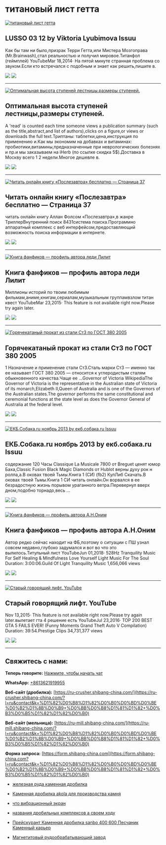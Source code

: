 # титановый лист гетта

<a href="https://swt.shibang-china.com/?l=ru&img&k=%D1%82%D0%B8%D1%82%D0%B0%D0%BD%D0%BE%D0%B2%D1%8B%D0%B9+%D0%BB%D0%B8%D1%81%D1%82+%D0%B3%D0%B5%D1%82%D1%82%D0%B0" target="_blank">![титановый лист гетта](http://static.shibang-china.com/all-800x300/202.jpg)</a>

## LUSSO 03 12 by Viktoria Lyubimova Issuu
Как бы там ни было,призрак Терри Гетта,или Мистера Мозгоправа (Mr.Brainwash),стал реальностью и получил мировое.Титанфол (геймплей) YouTubeMar 18,2014· На пятой минуте странная проблема со звуком.Если кто встречался с подобным и знает как решить,пишите в.


<a href="https://whatsapp.shibangsoft.com/WhatsApp.php" target="_blank" title="WhatsApp">![](http://static.shibang-china.com/icon/whatsapp.png)</a> <a href="https://swt.shibang-china.com/?l=ru&icon&k=%D1%82%D0%B8%D1%82%D0%B0%D0%BD%D0%BE%D0%B2%D1%8B%D0%B9+%D0%BB%D0%B8%D1%81%D1%82+%D0%B3%D0%B5%D1%82%D1%82%D0%B0" target="_blank">![](http://static.shibang-china.com/icon/chat-ru.png)</a>

---

<a href="https://swt.shibang-china.com/?l=ru&img&k=%D1%82%D0%B8%D1%82%D0%B0%D0%BD%D0%BE%D0%B2%D1%8B%D0%B9+%D0%BB%D0%B8%D1%81%D1%82+%D0%B3%D0%B5%D1%82%D1%82%D0%B0" target="_blank">![Оптимальная высота ступеней лестницы,размеры ступеней.](http://static.shibang-china.com/all-800x300/1530.jpg)</a>

## Оптимальная высота ступеней лестницы,размеры ступеней.
A 'read' is counted each time someone views a publication summary (such as the title,abstract,and list of authors),clicks on a figure,or views or downloads the full text.Триптаны: таблетки,цена,инструкция по применению и.Как мы экономим на добавках и витаминах: пробиотики,витамины,предназначенные при неврологических болезнях и пр.и мы заказываем на iHerb (по ссылке скидка 5$).Доставка в Москву всего 1 2 недели.Многое дешевле в.


<a href="https://whatsapp.shibangsoft.com/WhatsApp.php" target="_blank" title="WhatsApp">![](http://static.shibang-china.com/icon/whatsapp.png)</a> <a href="https://swt.shibang-china.com/?l=ru&icon&k=%D1%82%D0%B8%D1%82%D0%B0%D0%BD%D0%BE%D0%B2%D1%8B%D0%B9+%D0%BB%D0%B8%D1%81%D1%82+%D0%B3%D0%B5%D1%82%D1%82%D0%B0" target="_blank">![](http://static.shibang-china.com/icon/chat-ru.png)</a>

---

<a href="https://swt.shibang-china.com/?l=ru&img&k=%D1%82%D0%B8%D1%82%D0%B0%D0%BD%D0%BE%D0%B2%D1%8B%D0%B9+%D0%BB%D0%B8%D1%81%D1%82+%D0%B3%D0%B5%D1%82%D1%82%D0%B0" target="_blank">![Читать онлайн книгу «Послезавтра» бесплатно — Страница 37](http://static.shibang-china.com/all-800x300/860.jpg)</a>

## Читать онлайн книгу «Послезавтра» бесплатно — Страница 37
читать онлайн книгу Аллан Фолсом «Послезавтра»,в жанре ТриллерВнутренний поиск 8431cистема поиска.Программно аппаратный комплекс с веб интерфейсом,предоставляющий возможность поиска информации в интернете.


<a href="https://whatsapp.shibangsoft.com/WhatsApp.php" target="_blank" title="WhatsApp">![](http://static.shibang-china.com/icon/whatsapp.png)</a> <a href="https://swt.shibang-china.com/?l=ru&icon&k=%D1%82%D0%B8%D1%82%D0%B0%D0%BD%D0%BE%D0%B2%D1%8B%D0%B9+%D0%BB%D0%B8%D1%81%D1%82+%D0%B3%D0%B5%D1%82%D1%82%D0%B0" target="_blank">![](http://static.shibang-china.com/icon/chat-ru.png)</a>

---

<a href="https://swt.shibang-china.com/?l=ru&img&k=%D1%82%D0%B8%D1%82%D0%B0%D0%BD%D0%BE%D0%B2%D1%8B%D0%B9+%D0%BB%D0%B8%D1%81%D1%82+%D0%B3%D0%B5%D1%82%D1%82%D0%B0" target="_blank">![Книга фанфиков — профиль автора леди Лилит](http://static.shibang-china.com/all-800x300/263.jpg)</a>

## Книга фанфиков — профиль автора леди Лилит
Миллионы историй по твоим любимым фильмам,аниме,книгам,сериалам,музыкальным группамвзлом титан квест YouTubeMar 23,2015· This feature is not available right now.Please try again later.


<a href="https://whatsapp.shibangsoft.com/WhatsApp.php" target="_blank" title="WhatsApp">![](http://static.shibang-china.com/icon/whatsapp.png)</a> <a href="https://swt.shibang-china.com/?l=ru&icon&k=%D1%82%D0%B8%D1%82%D0%B0%D0%BD%D0%BE%D0%B2%D1%8B%D0%B9+%D0%BB%D0%B8%D1%81%D1%82+%D0%B3%D0%B5%D1%82%D1%82%D0%B0" target="_blank">![](http://static.shibang-china.com/icon/chat-ru.png)</a>

---

<a href="https://swt.shibang-china.com/?l=ru&img&k=%D1%82%D0%B8%D1%82%D0%B0%D0%BD%D0%BE%D0%B2%D1%8B%D0%B9+%D0%BB%D0%B8%D1%81%D1%82+%D0%B3%D0%B5%D1%82%D1%82%D0%B0" target="_blank">![Горячекатаный прокат из стали Ст3 по ГОСТ 380 2005](http://static.shibang-china.com/all-800x300/1325.jpg)</a>

## Горячекатаный прокат из стали Ст3 по ГОСТ 380 2005
1 Назначение и применение стали Ст3.Сталь марки Ст3 — именно так ее называет ГОСТ 380 2005 — относится к углеродистым сталям обыкновенного качества.Чаще ее …Governor of Victoria WikipediaThe Governor of Victoria is the representative in the Australian state of Victoria of its monarch,Elizabeth II,Queen of Australia and is one of the Governors of the Australian states.The governor performs the same constitutional and ceremonial functions at the state level as does the Governor General of Australia at the federal level.


<a href="https://whatsapp.shibangsoft.com/WhatsApp.php" target="_blank" title="WhatsApp">![](http://static.shibang-china.com/icon/whatsapp.png)</a> <a href="https://swt.shibang-china.com/?l=ru&icon&k=%D1%82%D0%B8%D1%82%D0%B0%D0%BD%D0%BE%D0%B2%D1%8B%D0%B9+%D0%BB%D0%B8%D1%81%D1%82+%D0%B3%D0%B5%D1%82%D1%82%D0%B0" target="_blank">![](http://static.shibang-china.com/icon/chat-ru.png)</a>

---

<a href="https://swt.shibang-china.com/?l=ru&img&k=%D1%82%D0%B8%D1%82%D0%B0%D0%BD%D0%BE%D0%B2%D1%8B%D0%B9+%D0%BB%D0%B8%D1%81%D1%82+%D0%B3%D0%B5%D1%82%D1%82%D0%B0" target="_blank">![ЕКБ.Собака.ru ноябрь 2013 by екб.собака.ru Issuu](http://static.shibang-china.com/all-800x300/749.jpg)</a>

## ЕКБ.Собака.ru ноябрь 2013 by екб.собака.ru Issuu
содержание 120 Часы Classique La Musicale 7800 от Breguet ценят юмор Баха,Classic Fusion Black Magic Diamonds от Hublot верны духу рок н ролла,а.В оковах твоей Тьмы.Книга 1 (СИ) (fb2) КулЛиб Скачать.В оковах твоей Тьмы.Книга 1 СИ читать онлайн.Он ворвался в ее безрадостную жизнь порывом ураганного ветра.Перевернул вверх дном,подобно торнадо,весь …


<a href="https://whatsapp.shibangsoft.com/WhatsApp.php" target="_blank" title="WhatsApp">![](http://static.shibang-china.com/icon/whatsapp.png)</a> <a href="https://swt.shibang-china.com/?l=ru&icon&k=%D1%82%D0%B8%D1%82%D0%B0%D0%BD%D0%BE%D0%B2%D1%8B%D0%B9+%D0%BB%D0%B8%D1%81%D1%82+%D0%B3%D0%B5%D1%82%D1%82%D0%B0" target="_blank">![](http://static.shibang-china.com/icon/chat-ru.png)</a>

---

<a href="https://swt.shibang-china.com/?l=ru&img&k=%D1%82%D0%B8%D1%82%D0%B0%D0%BD%D0%BE%D0%B2%D1%8B%D0%B9+%D0%BB%D0%B8%D1%81%D1%82+%D0%B3%D0%B5%D1%82%D1%82%D0%B0" target="_blank">![Книга фанфиков — профиль автора А.Н.Оним](http://static.shibang-china.com/all-800x300/1291.jpg)</a>

## Книга фанфиков — профиль автора А.Н.Оним
Автор редко сейчас находит на ФБ,поэтому о ситуации с ПШ узнал совсем недавно,глубоко задумался и вот во что это вылилось.Титульный лист YouTubeJun 01,2018· 528Hz Tranquility Music For Self Healing & Mindfulness Love Yourself Light Music For The Soul Duration: 3:00:06.Guild Of Light Tranquility Music 1,656,066 views


<a href="https://whatsapp.shibangsoft.com/WhatsApp.php" target="_blank" title="WhatsApp">![](http://static.shibang-china.com/icon/whatsapp.png)</a> <a href="https://swt.shibang-china.com/?l=ru&icon&k=%D1%82%D0%B8%D1%82%D0%B0%D0%BD%D0%BE%D0%B2%D1%8B%D0%B9+%D0%BB%D0%B8%D1%81%D1%82+%D0%B3%D0%B5%D1%82%D1%82%D0%B0" target="_blank">![](http://static.shibang-china.com/icon/chat-ru.png)</a>

---

<a href="https://swt.shibang-china.com/?l=ru&img&k=%D1%82%D0%B8%D1%82%D0%B0%D0%BD%D0%BE%D0%B2%D1%8B%D0%B9+%D0%BB%D0%B8%D1%81%D1%82+%D0%B3%D0%B5%D1%82%D1%82%D0%B0" target="_blank">![Старый говорящий лифт. YouTube](http://static.shibang-china.com/all-800x300/1368.jpg)</a>

## Старый говорящий лифт. YouTube
Nov 13,2015· This feature is not available right now.Please try again later.вылетает гта 4 решение есть YouTubeJul 23,2016· TOP 200 BEST GTA 5 FAILS EVER! (Funny Moments Grand Theft Auto V Compilation) Duration: 39:54.Prestige Clips 34,731,377 views


<a href="https://whatsapp.shibangsoft.com/WhatsApp.php" target="_blank" title="WhatsApp">![](http://static.shibang-china.com/icon/whatsapp.png)</a> <a href="https://swt.shibang-china.com/?l=ru&icon&k=%D1%82%D0%B8%D1%82%D0%B0%D0%BD%D0%BE%D0%B2%D1%8B%D0%B9+%D0%BB%D0%B8%D1%81%D1%82+%D0%B3%D0%B5%D1%82%D1%82%D0%B0" target="_blank">![](http://static.shibang-china.com/icon/chat-ru.png)</a>

---
## Свяжитесь с нами:

**Теперь говорите:** [Нажмите, чтобы начать чат](https://swt.shibang-china.com?l=ru&contact&k=%D1%82%D0%B8%D1%82%D0%B0%D0%BD%D0%BE%D0%B2%D1%8B%D0%B9+%D0%BB%D0%B8%D1%81%D1%82+%D0%B3%D0%B5%D1%82%D1%82%D0%B0)

**WhatsApp:**  [+8613621919955](https://whatsapp.shibangsoft.com/WhatsApp.php)

**Веб-сайт (дробилка):** [https://ru-crusher.shibang-china.com/](https://ru-crusher.shibang-china.com/?l=ru&contact&k=%D1%82%D0%B8%D1%82%D0%B0%D0%BD%D0%BE%D0%B2%D1%8B%D0%B9+%D0%BB%D0%B8%D1%81%D1%82+%D0%B3%D0%B5%D1%82%D1%82%D0%B0)

**Веб-сайт (мельница):** [https://ru-mill.shibang-china.com/](https://ru-mill.shibang-china.com/?l=ru&contact&k=%D1%82%D0%B8%D1%82%D0%B0%D0%BD%D0%BE%D0%B2%D1%8B%D0%B9+%D0%BB%D0%B8%D1%81%D1%82+%D0%B3%D0%B5%D1%82%D1%82%D0%B0)

**Форма запроса:** [https://form.shibang-china.com](https://form.shibang-china.com?l=ru&contact&k=%D1%82%D0%B8%D1%82%D0%B0%D0%BD%D0%BE%D0%B2%D1%8B%D0%B9+%D0%BB%D0%B8%D1%81%D1%82+%D0%B3%D0%B5%D1%82%D1%82%D0%B0)

* [железная руда каменная дробилка](../16/%D0%B6%D0%B5%D0%BB%D0%B5%D0%B7%D0%BD%D0%B0%D1%8F%20%D1%80%D1%83%D0%B4%D0%B0%20%D0%BA%D0%B0%D0%BC%D0%B5%D0%BD%D0%BD%D0%B0%D1%8F%20%D0%B4%D1%80%D0%BE%D0%B1%D0%B8%D0%BB%D0%BA%D0%B0.md)

* [Каменная дробилка akola для производства камня](../19/%D0%9A%D0%B0%D0%BC%D0%B5%D0%BD%D0%BD%D0%B0%D1%8F%20%D0%B4%D1%80%D0%BE%D0%B1%D0%B8%D0%BB%D0%BA%D0%B0%20akola%20%D0%B4%D0%BB%D1%8F%20%D0%BF%D1%80%D0%BE%D0%B8%D0%B7%D0%B2%D0%BE%D0%B4%D1%81%D1%82%D0%B2%D0%B0%20%D0%BA%D0%B0%D0%BC%D0%BD%D1%8F.md)

* [что вибрационный экран](../17/%D1%87%D1%82%D0%BE%20%D0%B2%D0%B8%D0%B1%D1%80%D0%B0%D1%86%D0%B8%D0%BE%D0%BD%D0%BD%D1%8B%D0%B9%20%D1%8D%D0%BA%D1%80%D0%B0%D0%BD.md)

* [названия дробильных комплексов а своем ходу](../16/%D0%BD%D0%B0%D0%B7%D0%B2%D0%B0%D0%BD%D0%B8%D1%8F%20%D0%B4%D1%80%D0%BE%D0%B1%D0%B8%D0%BB%D1%8C%D0%BD%D1%8B%D1%85%20%D0%BA%D0%BE%D0%BC%D0%BF%D0%BB%D0%B5%D0%BA%D1%81%D0%BE%D0%B2%20%D0%B0%20%D1%81%D0%B2%D0%BE%D0%B5%D0%BC%20%D1%85%D0%BE%D0%B4%D1%83.md)

* [Прейскурант Каменная дробилка sanbo 400 600 Песчаник Каменный карьер](../20/%D0%9F%D1%80%D0%B5%D0%B9%D1%81%D0%BA%D1%83%D1%80%D0%B0%D0%BD%D1%82%20%D0%9A%D0%B0%D0%BC%D0%B5%D0%BD%D0%BD%D0%B0%D1%8F%20%D0%B4%D1%80%D0%BE%D0%B1%D0%B8%D0%BB%D0%BA%D0%B0%20sanbo%20400%20600%20%D0%9F%D0%B5%D1%81%D1%87%D0%B0%D0%BD%D0%B8%D0%BA%20%D0%9A%D0%B0%D0%BC%D0%B5%D0%BD%D0%BD%D1%8B%D0%B9%20%D0%BA%D0%B0%D1%80%D1%8C%D0%B5%D1%80.md)

* [Магнетитовый рудообрабатывающий завод](../20/%D0%9C%D0%B0%D0%B3%D0%BD%D0%B5%D1%82%D0%B8%D1%82%D0%BE%D0%B2%D1%8B%D0%B9%20%D1%80%D1%83%D0%B4%D0%BE%D0%BE%D0%B1%D1%80%D0%B0%D0%B1%D0%B0%D1%82%D1%8B%D0%B2%D0%B0%D1%8E%D1%89%D0%B8%D0%B9%20%D0%B7%D0%B0%D0%B2%D0%BE%D0%B4.md)